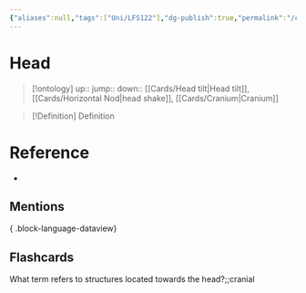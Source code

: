 ```yaml
---
{"aliases":null,"tags":["Uni/LFS122"],"dg-publish":true,"permalink":"/cards/head/","dgPassFrontmatter":true}
---
```


# Head

> [!ontology]
> up:: 
> jump:: 
> down:: [[Cards/Head tilt\|Head tilt]], [[Cards/Horizontal Nod\|head shake]], [[Cards/Cranium\|Cranium]]

> [!Definition] Definition

# Reference

- 

## Mentions


{ .block-language-dataview}

## Flashcards

What term refers to structures located towards the head?;;cranial
<!--SR:!2024-03-28,157,270-->